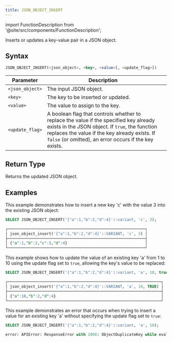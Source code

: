 ```yaml
---
title: JSON_OBJECT_INSERT
---
```

import FunctionDescription from '@site/src/components/FunctionDescription';

<FunctionDescription description="Introduced or updated: v1.2.647"/>

Inserts or updates a key-value pair in a JSON object.

## Syntax

```sql
JSON_OBJECT_INSERT(<json_object>, <key>, <value>[, <update_flag>])
```

| Parameter           | Description                                                                                                                                                                                                                                          |   |
|---------------------|------------------------------------------------------------------------------------------------------------------------------------------------------------------------------------------------------------------------------------------------------|---|
| `<json_object>`     | The input JSON object.                                                                                                                                                                                                                               |   |
| `<key>`             | The key to be inserted or updated.                                                                                                                                                                                                                   |   |
| `<value>`           | The value to assign to the key.                                                                                                                                                                                                                      |   |
| `<update_flag>` | A boolean flag that controls whether to replace the value if the specified key already exists in the JSON object. If `true`, the function replaces the value if the key already exists. If `false`  (or omitted), an error occurs if the key exists. |   |

## Return Type

Returns the updated JSON object.

## Examples

This example demonstrates how to insert a new key 'c' with the value 3 into the existing JSON object:

```sql
SELECT JSON_OBJECT_INSERT('{"a":1,"b":2,"d":4}'::variant, 'c', 3);

┌────────────────────────────────────────────────────────────┐
│ json_object_insert('{"a":1,"b":2,"d":4}'::VARIANT, 'c', 3) │
├────────────────────────────────────────────────────────────┤
│ {"a":1,"b":2,"c":3,"d":4}                                  │
└────────────────────────────────────────────────────────────┘
```

This example shows how to update the value of an existing key 'a' from 1 to 10 using the update flag set to `true`, allowing the key's value to be replaced:

```sql
SELECT JSON_OBJECT_INSERT('{"a":1,"b":2,"d":4}'::variant, 'a', 10, true);

┌───────────────────────────────────────────────────────────────────┐
│ json_object_insert('{"a":1,"b":2,"d":4}'::VARIANT, 'a', 10, TRUE) │
├───────────────────────────────────────────────────────────────────┤
│ {"a":10,"b":2,"d":4}                                              │
└───────────────────────────────────────────────────────────────────┘
```

This example demonstrates an error that occurs when trying to insert a value for an existing key 'a' without specifying the update flag set to `true`:

```sql
SELECT JSON_OBJECT_INSERT('{"a":1,"b":2,"d":4}'::variant, 'a', 10);

error: APIError: ResponseError with 1006: ObjectDuplicateKey while evaluating function `json_object_insert('{"a":1,"b":2,"d":4}', 'a', 10)` in expr `json_object_insert('{"a":1,"b":2,"d":4}', 'a', 10)`
```